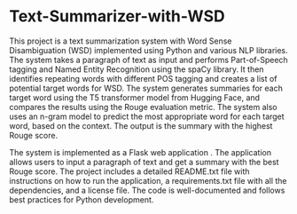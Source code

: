 # Text-Summarizer-with-WSD
This project is a text summarization system with Word Sense Disambiguation (WSD) implemented using Python and various NLP libraries. The system takes a paragraph of text as input and performs Part-of-Speech tagging and Named Entity Recognition using the spaCy library. It then identifies repeating words with different POS tagging and creates a list of potential target words for WSD. The system generates summaries for each target word using the T5 transformer model from Hugging Face, and compares the results using the Rouge evaluation metric. The system also uses an n-gram model to predict the most appropriate word for each target word, based on the context. The output is the summary with the highest Rouge score.

The system is implemented as a Flask web application . The application allows users to input a paragraph of text and get a summary with the best Rouge score. The project includes a detailed README.txt file with instructions on how to run the application, a requirements.txt file with all the dependencies, and a license file. The code is well-documented and follows best practices for Python development.

